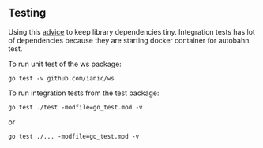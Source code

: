 


## Testing

Using this [advice](https://dev.to/wallyqs/introducing-gotest-mod-18a1) to keep
library dependencies tiny. Integration tests has lot of dependencies because
they are starting docker container for autobahn test.

To run unit test of the ws package:
```
go test -v github.com/ianic/ws
```

 To run integration tests from the test package:
```
go test ./test -modfile=go_test.mod -v
```
or
```
go test ./... -modfile=go_test.mod -v
```
